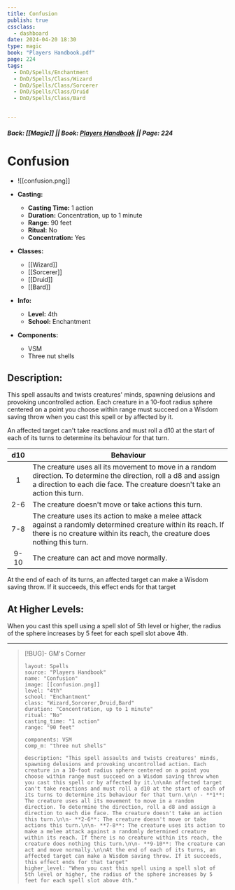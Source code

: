 ```yaml
---
title: Confusion
publish: true
cssclass:
  - dashboard
date: 2024-04-20 18:30
type: magic
book: "Players Handbook.pdf"
page: 224
tags:
  - DnD/Spells/Enchantment
  - DnD/Spells/Class/Wizard
  - DnD/Spells/Class/Sorcerer
  - DnD/Spells/Class/Druid
  - DnD/Spells/Class/Bard


---
```


##### Back: [[Magic]] || Book: [Players Handbook](https://drive.google.com/drive/folders/1O5bhpYizcIT5xxAoLOuzCRht_PVS7VSG?usp=sharing) || Page: 224

# Confusion
- ![[confusion.png]]
- **Casting:**
    - **Casting Time:** 1 action
    - **Duration:** Concentration, up to 1 minute
    - **Range:** 90 feet
    - **Ritual:** No
    - **Concentration:** Yes
- **Classes:**
    - [[Wizard]]
    - [[Sorcerer]]
    - [[Druid]]
    - [[Bard]]

- **Info:**
    - **Level:** 4th
    - **School:** Enchantment
- **Components:**
    - VSM
    - Three nut shells

## Description:
This spell assaults and twists creatures' minds, spawning delusions and provoking uncontrolled action. Each creature in a 10-foot radius sphere centered on a point you choose within range must succeed on a Wisdom saving throw when you cast this spell or by affected by it.

An affected target can't take reactions and must roll a d10 at the start of each of its turns to determine its behaviour for that turn.

| d10  | Behaviour                                                                                                                                                                                       |
| :--: | ----------------------------------------------------------------------------------------------------------------------------------------------------------------------------------------------- |
|  1   | The creature uses all its movement to move in a random direction. To determine the direction, roll a d8 and assign a direction to each die face. The creature doesn't take an action this turn. |
| 2-6  | The creature doesn't move or take actions this turn.                                                                                                                                            |
| 7-8  | The creature uses its action to make a melee attack against a randomly determined creature within its reach. If there is no creature within its reach, the creature does nothing this turn.     |
| 9-10 | The creature can act and move normally.                                                                                                                                                         |

At the end of each of its turns, an affected target can make a Wisdom saving throw. If it succeeds, this effect ends for that target

## At Higher Levels:
When you cast this spell using a spell slot of 5th level or higher, the radius of the sphere increases by 5 feet for each spell slot above 4th.

---

> [!BUG]- GM's Corner
>
> ```statblock
> layout: Spells
> source: "Players Handbook"
> name: "Confusion"
> image: [[confusion.png]]
> level: "4th"
> school: "Enchantment"
> class: "Wizard,Sorcerer,Druid,Bard"
> duration: "Concentration, up to 1 minute"
> ritual: "No"
> casting_time: "1 action"
> range: "90 feet"
>
> components: VSM
> comp_m: "three nut shells"
>
> description: "This spell assaults and twists creatures' minds, spawning delusions and provoking uncontrolled action. Each creature in a 10-foot radius sphere centered on a point you choose within range must succeed on a Wisdom saving throw when you cast this spell or by affected by it.\n\nAn affected target can't take reactions and must roll a d10 at the start of each of its turns to determine its behaviour for that turn.\n\n - **1**: The creature uses all its movement to move in a random direction. To determine the direction, roll a d8 and assign a direction to each die face. The creature doesn't take an action this turn.\n\n- **2-6**: The creature doesn't move or take actions this turn.\n\n- **7-8**: The creature uses its action to make a melee attack against a randomly determined creature within its reach. If there is no creature within its reach, the creature does nothing this turn.\n\n- **9-10**: The creature can act and move normally.\n\nAt the end of each of its turns, an affected target can make a Wisdom saving throw. If it succeeds, this effect ends for that target"
> higher_level: "When you cast this spell using a spell slot of 5th level or higher, the radius of the sphere increases by 5 feet for each spell slot above 4th."
> ```
